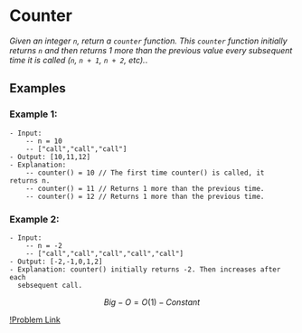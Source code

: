 # Counter

_Given an integer `n`, return a `counter` function. This `counter` function initially returns `n` and then returns 1 more than the previous value every subsequent time it is called (`n`, `n + 1`, `n + 2`, etc)._.

## Examples

### Example 1:

    - Input: 
        -- n = 10 
        -- ["call","call","call"]
    - Output: [10,11,12]
    - Explanation: 
        -- counter() = 10 // The first time counter() is called, it returns n.
        -- counter() = 11 // Returns 1 more than the previous time.
        -- counter() = 12 // Returns 1 more than the previous time.

### Example 2:

    - Input: 
        -- n = -2
        -- ["call","call","call","call","call"]
    - Output: [-2,-1,0,1,2]
    - Explanation: counter() initially returns -2. Then increases after each
      sebsequent call.

$$Big-O = O(1) - Constant$$

[!Problem Link](https://leetcode.com/problems/counter/?envType=study-plan-v2&envId=30-days-of-javascript)
